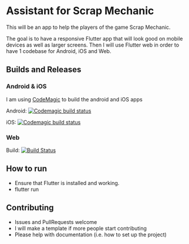 # Assistant for Scrap Mechanic

This will be an app to help the players of the game Scrap Mechanic. 

The goal is to have a responsive Flutter app that will look good on mobile devices as well as larger screens. Then I will use Flutter web in order to have 1 codebase for Android, iOS and Web.

## Builds and Releases

### Android & iOS
I am using [CodeMagic](codemagic.io) to build the android and iOS apps

Android: [![Codemagic build status](https://api.codemagic.io/apps/5ee912bbed34a921a214116d/5ee912bbed34a921a214116c/status_badge.svg)](https://codemagic.io/apps/5ee912bbed34a921a214116d/5ee912bbed34a921a214116c/latest_build)

iOS: [![Codemagic build status](https://api.codemagic.io/apps/5ee912bbed34a921a214116d/5ef1121503ad6bc3b0540846/status_badge.svg)](https://codemagic.io/apps/5ee912bbed34a921a214116d/5ef1121503ad6bc3b0540846/latest_build)

### Web
Build: [![Build Status](https://dev.azure.com/khaoznet/Scrap%20Mechanic%20Assistant/_apis/build/status/AssistantSMS.App?branchName=master)](https://dev.azure.com/khaoznet/Scrap%20Mechanic%20Assistant/_apis/build/status/AssistantSMS.App?branchName=master)

## How to run
 - Ensure that Flutter is installed and working.
 - flutter run

## Contributing
 - Issues and PullRequests welcome
 - I will make a template if more people start contributing
 - Please help with documentation (i.e. how to set up the project)
